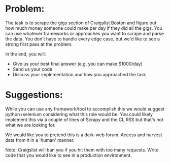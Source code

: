 # Problem: 

The task is to scrape the gigs section of Craigslist Boston and figure out how much money someone could make per day if they did all the gigs. You can use whatever frameworks or approaches you want to scrape and parse the data. You don't have to handle every edge case, but we'd like to see a strong first pass at the problem. 

In the end, you will: 
- Give us your best final answer (e.g. you can make $1000/day) 
- Send us your code 
- Discuss your implementation and how you approached the task 

# Suggestions: 

While you can use any framework/tool to accomplish this we would suggest python+selenium considering what this role would be. You could likely implement this via a couple of lines of Scrapy and the CL RSS but that's not what we are looking for. 

We would like you to pretend this is a dark-web forum. Access and harvest data from it in a 'human' manner. 

Note: Craigslist will ban you if you hit them with too many requests. Write code that you would like to see in a production environment.